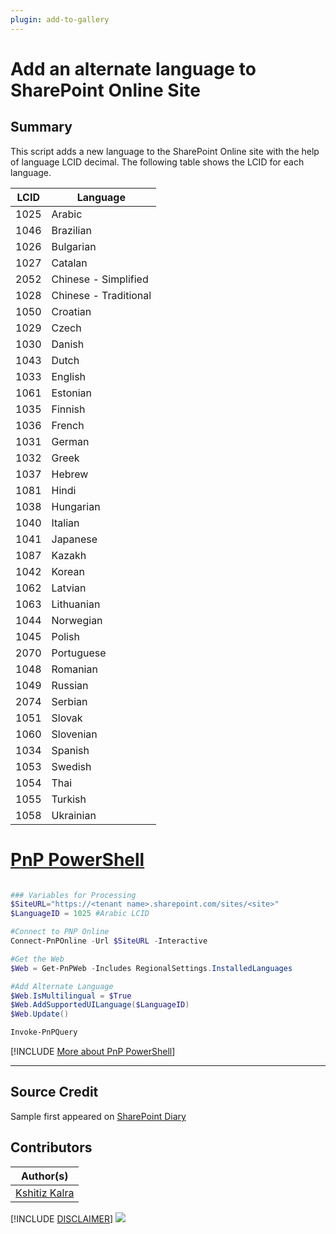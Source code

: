 ```yaml
---
plugin: add-to-gallery
---
```


# Add an alternate language to SharePoint Online Site

## Summary

This script adds a new language to the SharePoint Online site with the help of language LCID decimal. 
The following table shows the LCID for each language.

| LCID | Language                 |
|------|-------------------------|
| 1025 | Arabic                  |
| 1046 | Brazilian               |
| 1026 | Bulgarian               |
| 1027 | Catalan                 |
| 2052 | Chinese - Simplified    |
| 1028 | Chinese - Traditional   |
| 1050 | Croatian                |
| 1029 | Czech                   |
| 1030 | Danish                  |
| 1043 | Dutch                   |
| 1033 | English                 |
| 1061 | Estonian                |
| 1035 | Finnish                 |
| 1036 | French                  |
| 1031 | German                  |
| 1032 | Greek                   |
| 1037 | Hebrew                  |
| 1081 | Hindi                   |
| 1038 | Hungarian               |
| 1040 | Italian                 |
| 1041 | Japanese                |
| 1087 | Kazakh                  |
| 1042 | Korean                  |
| 1062 | Latvian                 |
| 1063 | Lithuanian              |
| 1044 | Norwegian               |
| 1045 | Polish                  |
| 2070 | Portuguese              |
| 1048 | Romanian                |
| 1049 | Russian                 |
| 2074 | Serbian                 |
| 1051 | Slovak                  |
| 1060 | Slovenian               |
| 1034 | Spanish                 |
| 1053 | Swedish                 |
| 1054 | Thai                    |
| 1055 | Turkish                 |
| 1058 | Ukrainian               |


# [PnP PowerShell](#tab/pnpps)

```powershell

### Variables for Processing
$SiteURL="https://<tenant name>.sharepoint.com/sites/<site>"
$LanguageID = 1025 #Arabic LCID

#Connect to PNP Online
Connect-PnPOnline -Url $SiteURL -Interactive

#Get the Web
$Web = Get-PnPWeb -Includes RegionalSettings.InstalledLanguages

#Add Alternate Language
$Web.IsMultilingual = $True
$Web.AddSupportedUILanguage($LanguageID)
$Web.Update()

Invoke-PnPQuery

```
[!INCLUDE [More about PnP PowerShell](../../docfx/includes/MORE-PNPPS.md)]

***


## Source Credit

Sample first appeared on [SharePoint Diary](https://www.sharepointdiary.com/2019/11/sharepoint-online-change-site-language-using-powershell.html)

## Contributors

| Author(s) |
|-----------|
| [Kshitiz Kalra](https://www.linkedin.com/in/kshitiz-kalra-b3107b164/) |


[!INCLUDE [DISCLAIMER](../../docfx/includes/DISCLAIMER.md)]
<img src="https://m365-visitor-stats.azurewebsites.net/script-samples/scripts/spo-add-language-settings" aria-hidden="true" />
